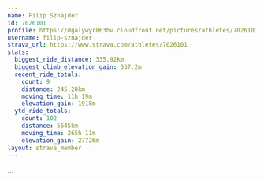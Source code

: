 ```yaml
---
name: Filip Sznajder
id: 7026101
profile: https://dgalywyr863hv.cloudfront.net/pictures/athletes/7026101/2123836/17/large.jpg
username: filip-sznajder
strava_url: https://www.strava.com/athletes/7026101
stats:
  biggest_ride_distance: 335.92km
  biggest_climb_elevation_gain: 637.2m
  recent_ride_totals:
    count: 9
    distance: 245.28km
    moving_time: 11h 19m
    elevation_gain: 1918m
  ytd_ride_totals:
    count: 102
    distance: 5645km
    moving_time: 265h 11m
    elevation_gain: 27726m
layout: strava_member
--- 
```

...
